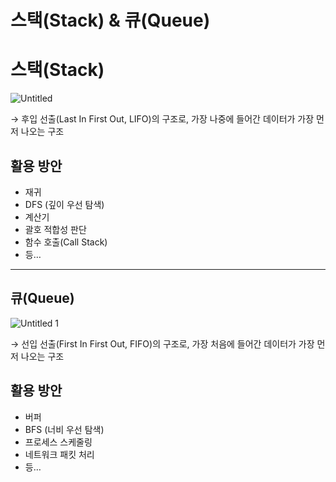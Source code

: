 # 스택(Stack) & 큐(Queue)

# 스택(Stack)

![Untitled](https://github.com/user-attachments/assets/4ebc4f35-8b15-467b-8129-a87832f61229)


→ 후입 선출(Last In First Out, LIFO)의 구조로, 가장 나중에 들어간 데이터가 가장 먼저 나오는 구조

## 활용 방안

- 재귀
- DFS (깊이 우선 탐색)
- 계산기
- 괄호 적합성 판단
- 함수 호출(Call Stack)
- 등…

---

## 큐(Queue)

![Untitled 1](https://github.com/user-attachments/assets/e33b1e85-15cf-473f-83f7-84c94ca7e947)


→ 선입 선출(First In First Out, FIFO)의 구조로, 가장 처음에 들어간 데이터가 가장 먼저 나오는 구조

## 활용 방안

- 버퍼
- BFS (너비 우선 탐색)
- 프로세스 스케줄링
- 네트워크 패킷 처리
- 등…
